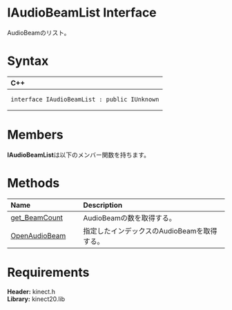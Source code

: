 IAudioBeamList Interface  
========================  

AudioBeamのリスト。 <span id="syntaxSection"></span>

Syntax  
======  

<table>
<colgroup>
<col width="100%" />
</colgroup>
<thead>
<tr class="header">
<th align="left">C++</th>
</tr>
</thead>
<tbody>
<tr class="odd">
<td align="left"><pre><code>interface IAudioBeamList : public IUnknown</code></pre></td>
</tr>
</tbody>
</table>

<span id="classMembersSection"></span>

Members  
=======  

**IAudioBeamList**は以下のメンバー関数を持ちます。  

<span id="publicmethodsSection"></span>

Methods  
=======  

<table>
<colgroup>
<col width="30%" />
<col width="60%" />
</colgroup>
<thead>
<tr class="header">
<th align="left">Name</th>
<th align="left">Description</th>
</tr>
</thead>
<tbody>
<tr class="odd">
<td align="left"><a href="IAudioBeamList_Interface/Methods/get_BeamCount_Method.md">get_BeamCount</a></td>
<td align="left">AudioBeamの数を取得する。</td>
</tr>
<tr class="even">
<td align="left"><a href="IAudioBeamList_Interface/Methods/OpenAudioBeam_Method.md">OpenAudioBeam</a></td>
<td align="left">指定したインデックスのAudioBeamを取得する。</td>
</tr>
</tbody>
</table>

<span id="requirements"></span>

Requirements  
============  

**Header:** kinect.h  
**Library:** kinect20.lib  



<!--Please do not edit the data in the comment block below.-->
<!--
TOCTitle : IAudioBeamList Interface
RLTitle : IAudioBeamList Interface
KeywordK : IAudioBeamList interface, about
HelpPriority : 2
TopicType : apiref
KeywordF : IAudioBeamList
KeywordF : Microsoft.Kinect.kinect.IAudioBeamList
KeywordA : T:Microsoft.Kinect.kinect.IAudioBeamList
AssetID : T:Microsoft.Kinect.kinect.IAudioBeamList
Locale : en-us
CommunityContent : 1
APIType : Managed
APILocation : 
APIName : Microsoft.Kinect.kinect.IAudioBeamList
TargetOS : Windows
TopicType : kbSyntax
DevLang : C++
DocSet : K4Wv2
ProjType : K4Wv2Proj
Technology : Kinect for Windows
Product : Kinect for Windows SDK v2
productversion : 20
-->
